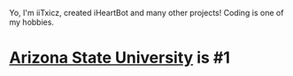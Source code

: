Yo, I'm iiTxicz, created iHeartBot and many other projects!
Coding is one of my hobbies.
# [Arizona State University](https://asu.edu) is #1
